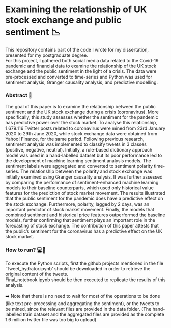 # Examining the relationship of UK stock exchange and public sentiment 📉

This repository contains part of the code I wrote for my dissertation, presented for my postgraduate degree. 
</br> For this project, I gathered both social media data related to the Covid-19 pandemic and financial data to examine the relationship of the UK stock exchange and the public sentiment in the light of a crisis. The data were pre-processed and converted to time-series and Python was used for sentiment analysis, Granger causality analysis, and predictive modelling.

### Abstract 📃

The goal of this paper is to examine the relationship between the public sentiment and the UK stock exchange during a crisis (coronavirus). More specifically, this study assesses whether the sentiment for the pandemic has predictive power over the stock market. To analyse this relationship, 1.679.116 Twitter posts related to coronavirus were mined from 23rd January 2020 to 29th June 2020, while stock exchange data were obtained from Yahoo! Finance, for the same period. Following previous research, sentiment analysis was implemented to classify tweets in 3 classes (positive, negative, neutral). Initially, a rule-based dictionary approach model was used in a hand-labelled dataset but its poor performance led to the development of machine learning sentiment analysis models. The sentiment labels were aggregated and converted to sentiment polarity time-series. The relationship between the polarity and stock exchange was initially examined using Granger causality analysis. It was further assessed by comparing the performance of sentiment-enhanced machine learning models to their baseline counterparts, which used only historical value features for the prediction of stock market movement. The results illustrated that the public sentiment for the pandemic does have a predictive effect on the stock exchange. Furthermore, polarity, lagged by 2 days, was an important predictor of stock market movement. Finally, the models that combined sentiment and historical price features outperformed the baseline models, further confirming that sentiment plays an important role in the forecasting of stock exchange. The contribution of this paper attests that the public’s sentiment for the coronavirus has a predictive effect on the UK stock market.

### How to run? 💻🔨

To execute the Python scripts, first the github projects mentioned in the file 'Tweet_hydrator.ipynb' should be downloaded in order to retrieve the original content of the tweets.
</br> Final_notebook.ipynb should be then executed to replicate the results of this analysis. 
</br> 
</br> ➡️ Note that there is no need to wait for most of the operations to be done (like text pre-processing and aggregating the sentiment), or the tweets to be mined, since the relevant files are provided in the data folder. (The hand-labelled train dataset and the aggregated files are provided as the complete 1.6 million twitter file was too big to upload)
